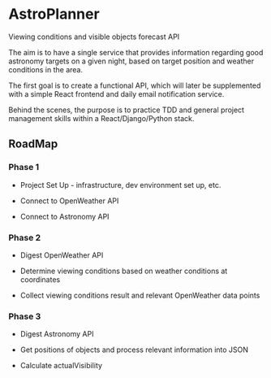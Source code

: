 # AstroPlanner

Viewing conditions and visible objects forecast API

The aim is to have a single service that provides information regarding good astronomy targets on a given night, based on target position and weather conditions in the area.

The first goal is to create a functional API, which will later be supplemented with a simple React frontend and daily email notification service.

Behind the scenes, the purpose is to practice TDD and general project management skills within a React/Django/Python stack.

## RoadMap

### Phase 1

-   Project Set Up - infrastructure, dev environment set up, etc.

-   Connect to OpenWeather API

-   Connect to Astronomy API

### Phase 2

-   Digest OpenWeather API

-   Determine viewing conditions based on weather conditions at coordinates

-   Collect viewing conditions result and relevant OpenWeather data points

### Phase 3

-   Digest Astronomy API

-   Get positions of objects and process relevant information into JSON

-   Calculate actualVisibility

